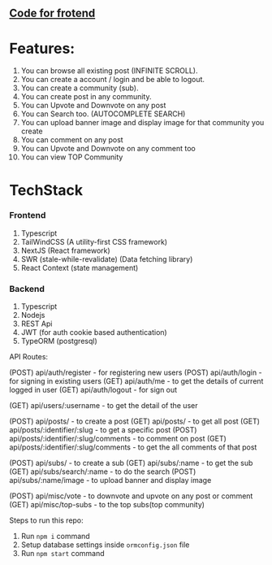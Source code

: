 ## [Code for frotend](https://github.com/prashantkumar23/reddit-clone-frontend)

# Features:

1. You can browse all existing post (INFINITE SCROLL).
2. You can create a account / login and be able to logout.
3. You can create a community (sub).
4. You can create post in any community.
5. You can Upvote and Downvote on any post
6. You can Search too. (AUTOCOMPLETE SEARCH)
7. You can upload banner image and display image for that community you create
8. You can comment on any post
9. You can Upvote and Downvote on any comment too
10. You can view TOP Community

# TechStack

### Frontend

1. Typescript
2. TailWindCSS (A utility-first CSS framework)
3. NextJS (React framework)
4. SWR (stale-while-revalidate) (Data fetching library)
5. React Context (state management)

### Backend

1. Typescript
2. Nodejs
3. REST Api
4. JWT (for auth cookie based authentication)
5. TypeORM (postgresql)

API Routes:

(POST) api/auth/register - for registering new users
(POST) api/auth/login - for signing in existing users
(GET) api/auth/me - to get the details of current logged in user
(GET) api/auth/logout - for sign out

(GET) api/users/:username - to get the detail of the user

(POST) api/posts/ - to create a post
(GET) api/posts/ - to get all post
(GET) api/posts/:identifier/:slug - to get a specific post
(POST) api/posts/:identifier/:slug/comments - to comment on post
(GET) api/posts/:identifier/:slug/comments - to get the all comments of that post

(POST) api/subs/ - to create a sub
(GET) api/subs/:name - to get the sub
(GET) api/subs/search/:name - to do the search
(POST) api/subs/:name/image - to upload banner and display image

(POST) api/misc/vote - to downvote and upvote on any post or comment
(GET) api/misc/top-subs - to the top subs(top community)

Steps to run this repo:

1. Run `npm i` command
2. Setup database settings inside `ormconfig.json` file
3. Run `npm start` command

